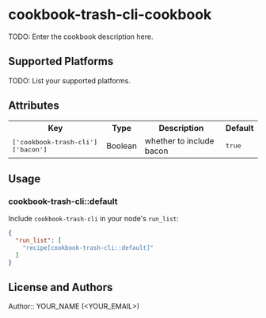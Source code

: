 # cookbook-trash-cli-cookbook

TODO: Enter the cookbook description here.

## Supported Platforms

TODO: List your supported platforms.

## Attributes

<table>
  <tr>
    <th>Key</th>
    <th>Type</th>
    <th>Description</th>
    <th>Default</th>
  </tr>
  <tr>
    <td><tt>['cookbook-trash-cli']['bacon']</tt></td>
    <td>Boolean</td>
    <td>whether to include bacon</td>
    <td><tt>true</tt></td>
  </tr>
</table>

## Usage

### cookbook-trash-cli::default

Include `cookbook-trash-cli` in your node's `run_list`:

```json
{
  "run_list": [
    "recipe[cookbook-trash-cli::default]"
  ]
}
```

## License and Authors

Author:: YOUR_NAME (<YOUR_EMAIL>)
